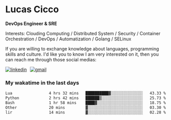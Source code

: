 # Lucas Cicco

**DevOps Engineer & SRE**

Interests: Clouding Computing / Distributed System / Security / Container Orchestration / DevOps / Automatization / Golang / SELinux

If you are willing to exchange knowledge about languages, programming skills and culture. I'd like you to know I am very interested on it, then you can reach me through those social medias:

<div style="display: flex; align-items: center; gap: 10px;">
  <a href="https://www.linkedin.com/in/lucas-vitor-de-cicco" target="_blank">
    <img
      src="https://img.shields.io/badge/-LinkedIn-%230077B5?style=for-the-badge&logo=linkedin&logoColor=white"
      alt="linkedin"
      target="_blank" 
    />
  </a>
  <a href="mailto:lucasvitorx1@gmail.com">
      <img
        src="https://img.shields.io/badge/-Gmail-%23333?style=for-the-badge&logo=gmail&logoColor=white"
        alt="gmail"
        target="_blank"
      />
  </a>
</div>

### My wakatime in the last days

<!--START_SECTION:waka-->

```txt
Lua                4 hrs 32 mins   ██████████▓░░░░░░░░░░░░░░   43.33 %
Python             2 hrs 42 mins   ██████▒░░░░░░░░░░░░░░░░░░   25.73 %
Bash               1 hr 58 mins    ████▓░░░░░░░░░░░░░░░░░░░░   18.75 %
Other              20 mins         ▓░░░░░░░░░░░░░░░░░░░░░░░░   03.30 %
lir                14 mins         ▓░░░░░░░░░░░░░░░░░░░░░░░░   02.28 %
```

<!--END_SECTION:waka-->
